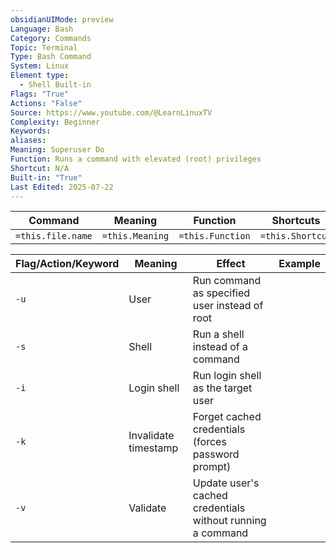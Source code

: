 ```yaml
---
obsidianUIMode: preview
Language: Bash
Category: Commands
Topic: Terminal
Type: Bash Command
System: Linux
Element type:
  - Shell Built-in
Flags: "True"
Actions: "False"
Source: https://www.youtube.com/@LearnLinuxTV
Complexity: Beginner
Keywords: 
aliases: 
Meaning: Superuser Do
Function: Runs a command with elevated (root) privileges
Shortcut: N/A
Built-in: "True"
Last Edited: 2025-07-22
---
```


| Command           | Meaning         | Function         | Shortcuts        |
| ----------------- | --------------- | ---------------- | ---------------- |
| `=this.file.name` | `=this.Meaning` | `=this.Function` | `=this.Shortcut` |

| Flag/Action/Keyword | Meaning              | Effect                                                     | Example |
| ------------------- | -------------------- | ---------------------------------------------------------- | ------- |
| `-u`                | User                 | Run command as specified user instead of root              |         |
| `-s`                | Shell                | Run a shell instead of a command                           |         |
| `-i`                | Login shell          | Run login shell as the target user                         |         |
| `-k`                | Invalidate timestamp | Forget cached credentials (forces password prompt)         |         |
| `-v`                | Validate             | Update user's cached credentials without running a command |         |
